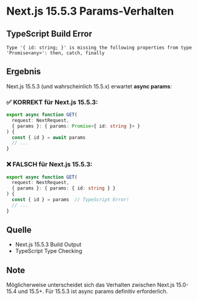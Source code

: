 # Next.js 15.5.3 Params-Verhalten

## TypeScript Build Error
```
Type '{ id: string; }' is missing the following properties from type 'Promise<any>': then, catch, finally
```

## Ergebnis
Next.js 15.5.3 (und wahrscheinlich 15.5.x) erwartet **async params**:

### ✅ KORREKT für Next.js 15.5.3:
```typescript
export async function GET(
  request: NextRequest,
  { params }: { params: Promise<{ id: string }> }
) {
  const { id } = await params
  // ...
}
```

### ❌ FALSCH für Next.js 15.5.3:
```typescript
export async function GET(
  request: NextRequest,
  { params }: { params: { id: string } }
) {
  const { id } = params  // TypeScript Error!
  // ...
}
```

## Quelle
- Next.js 15.5.3 Build Output
- TypeScript Type Checking

## Note
Möglicherweise unterscheidet sich das Verhalten zwischen Next.js 15.0-15.4 und 15.5+.
Für 15.5.3 ist async params definitiv erforderlich.
